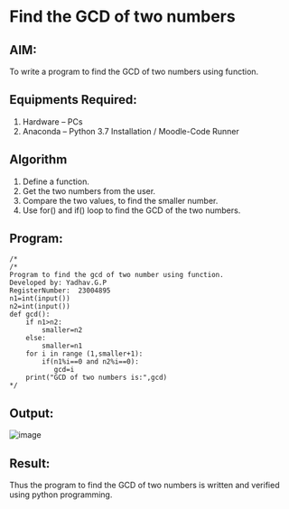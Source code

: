 # Find the GCD of two numbers

## AIM:
To write a program to find the GCD of two numbers using function.

## Equipments Required:
1. Hardware – PCs
2. Anaconda – Python 3.7 Installation / Moodle-Code Runner

## Algorithm
1. Define a function.
2. Get the two numbers from the user.
3. Compare the two values, to find the smaller number.
4. Use for() and if() loop to find the GCD of the two numbers.

## Program:
```
/*
/*
Program to find the gcd of two number using function.
Developed by: Yadhav.G.P
RegisterNumber:  23004895
n1=int(input())
n2=int(input())
def gcd():
    if n1>n2:
        smaller=n2
    else:
        smaller=n1
    for i in range (1,smaller+1):
        if(n1%i==0 and n2%i==0):
           gcd=i
    print("GCD of two numbers is:",gcd)        
*/
```

## Output:
![image](https://github.com/iamyadhav/GCD-of-two-numbers/assets/147139713/12d9c03a-33e3-4381-bb93-e5ccf20f4050)



## Result:
Thus the program to find the GCD of two numbers is written and verified using python programming.
